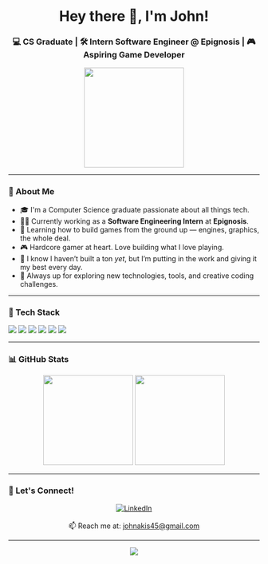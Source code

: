 <!-- README.md for GitHub profile -->

<h1 align="center">Hey there 👋, I'm John!</h1>
<h3 align="center">💻 CS Graduate | 🛠️ Intern Software Engineer @ Epignosis | 🎮 Aspiring Game Developer</h3>

<p align="center">
  <img src="https://media.giphy.com/media/f3iwJFOVOwuy7K6FFw/giphy.gif" width="200" />
</p>

---

### 🚀 About Me
- 🎓 I'm a Computer Science graduate passionate about all things tech.
- 👨‍💻 Currently working as a **Software Engineering Intern** at **Epignosis**.
- 🧠 Learning how to build games from the ground up — engines, graphics, the whole deal.
- 🎮 Hardcore gamer at heart. Love building what I love playing.
- 💪 I know I haven’t built a ton *yet*, but I’m putting in the work and giving it my best every day.
- 🌱 Always up for exploring new technologies, tools, and creative coding challenges.

---

### 🧰 Tech Stack
<p>
  <img src="https://img.shields.io/badge/Java-ED8B00?style=for-the-badge&logo=java&logoColor=white"/>
  <img src="https://img.shields.io/badge/Spring-6DB33F?style=for-the-badge&logo=spring&logoColor=white"/>
  <img src="https://img.shields.io/badge/React-20232A?style=for-the-badge&logo=react&logoColor=61DAFB"/>
  <img src="https://img.shields.io/badge/Git-F05032?style=for-the-badge&logo=git&logoColor=white"/>
  <img src="https://img.shields.io/badge/PostgreSQL-336791?style=for-the-badge&logo=postgresql&logoColor=white"/>
  <img src="https://img.shields.io/badge/Unity-000000?style=for-the-badge&logo=unity&logoColor=white"/>
</p>

---

### 📊 GitHub Stats
<p align="center">
  <img src="https://github-readme-stats.vercel.app/api?username=johnakis45&theme=dark&show_icons=true&hide_border=true" height="180em"/>
  <img src="https://github-readme-stats.vercel.app/api/top-langs/?username=johnakis45&theme=dark&layout=compact&hide_border=true" height="180em"/>
</p>

---

### 🤝 Let's Connect!
<p align="center">
  <a href="https://www.linkedin.com/in/ioannis-davanos-b2b335277/" target="_blank">
    <img src="https://img.icons8.com/doodle/48/000000/linkedin--v2.png" alt="LinkedIn"/>
  </a>
  <br/><br/>
  📫 Reach me at: <a href="mailto:johnakis45@gmail.com">johnakis45@gmail.com</a>
</p>

---

<p align="center">
  <img src="https://readme-typing-svg.demolab.com?font=Fira+Code&duration=3000&pause=1000&center=true&width=435&lines=Thanks+for+visiting+my+profile!+🚀;Keep+coding+and+stay+awesome!+🔥" />
</p>
